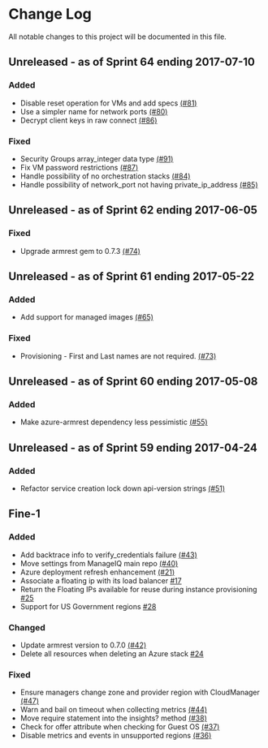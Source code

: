 # Change Log

All notable changes to this project will be documented in this file.

## Unreleased - as of Sprint 64 ending 2017-07-10

### Added
- Disable reset operation for VMs and add specs [(#81)](https://github.com/ManageIQ/manageiq-providers-azure/pull/81)
- Use a simpler name for network ports [(#80)](https://github.com/ManageIQ/manageiq-providers-azure/pull/80)
- Decrypt client keys in raw connect [(#86)](https://github.com/ManageIQ/manageiq-providers-azure/pull/86)

### Fixed
- Security Groups array_integer data type [(#91)](https://github.com/ManageIQ/manageiq-providers-azure/pull/91)
- Fix VM password restrictions [(#87)](https://github.com/ManageIQ/manageiq-providers-azure/pull/87)
- Handle possibility of no orchestration stacks [(#84)](https://github.com/ManageIQ/manageiq-providers-azure/pull/84)
- Handle possibility of network_port not having private_ip_address [(#85)](https://github.com/ManageIQ/manageiq-providers-azure/pull/85)

## Unreleased - as of Sprint 62 ending 2017-06-05

### Fixed
- Upgrade armrest gem to 0.7.3 [(#74)](https://github.com/ManageIQ/manageiq-providers-azure/pull/74)

## Unreleased - as of Sprint 61 ending 2017-05-22

### Added
- Add support for managed images [(#65)](https://github.com/ManageIQ/manageiq-providers-azure/pull/65)

### Fixed
- Provisioning - First and Last names are not required. [(#73)](https://github.com/ManageIQ/manageiq-providers-azure/pull/73)

## Unreleased - as of Sprint 60 ending 2017-05-08

### Added
- Make azure-armrest dependency less pessimistic [(#55)](https://github.com/ManageIQ/manageiq-providers-azure/pull/55)

## Unreleased - as of Sprint 59 ending 2017-04-24

### Added
- Refactor service creation lock down api-version strings [(#51)](https://github.com/ManageIQ/manageiq-providers-azure/pull/51)

## Fine-1

### Added
- Add backtrace info to verify_credentials failure [(#43)](https://github.com/ManageIQ/manageiq-providers-azure/pull/43)
- Move settings from ManageIQ main repo [(#40)](https://github.com/ManageIQ/manageiq-providers-azure/pull/40)
- Azure deployment refresh enhancement [(#21)](https://github.com/ManageIQ/manageiq-providers-azure/pull/21)
- Associate a floating ip with its load balancer [#17](https://github.com/ManageIQ/manageiq-providers-azure/pull/17)
- Return the Floating IPs available for reuse during instance provisioning [#25](https://github.com/ManageIQ/manageiq-providers-azure/pull/25)
- Support for US Government regions [#28](https://github.com/ManageIQ/manageiq-providers-azure/pull/28)

### Changed
- Update armrest version to 0.7.0 [(#42)](https://github.com/ManageIQ/manageiq-providers-azure/pull/42)
- Delete all resources when deleting an Azure stack [#24](https://github.com/ManageIQ/manageiq-providers-azure/pull/24)

### Fixed
- Ensure managers change zone and provider region with CloudManager [(#47)](https://github.com/ManageIQ/manageiq-providers-azure/pull/47)
- Warn and bail on timeout when collecting metrics [(#44)](https://github.com/ManageIQ/manageiq-providers-azure/pull/44)
- Move require statement into the insights? method [(#38)](https://github.com/ManageIQ/manageiq-providers-azure/pull/38)
- Check for offer attribute when checking for Guest OS [(#37)](https://github.com/ManageIQ/manageiq-providers-azure/pull/37)
- Disable metrics and events in unsupported regions [(#36)](https://github.com/ManageIQ/manageiq-providers-azure/pull/36)
